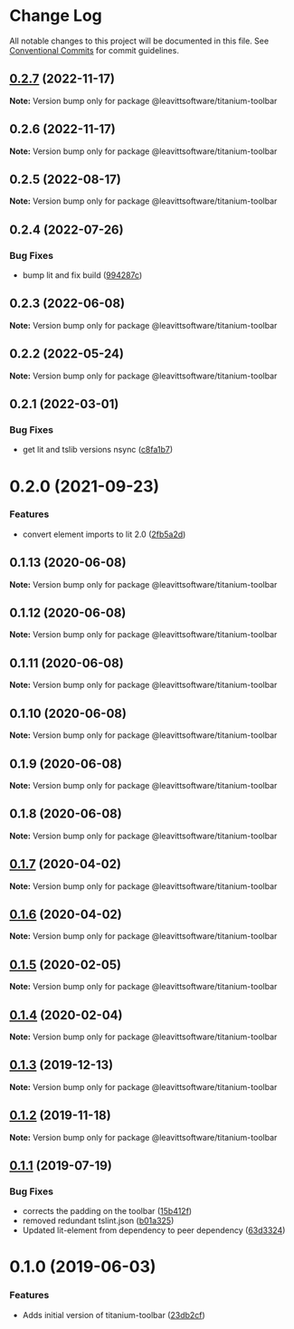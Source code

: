 # Change Log

All notable changes to this project will be documented in this file.
See [Conventional Commits](https://conventionalcommits.org) for commit guidelines.

## [0.2.7](https://github.com/LeavittSoftware/titanium-elements/compare/@leavittsoftware/titanium-toolbar@0.2.6...@leavittsoftware/titanium-toolbar@0.2.7) (2022-11-17)

**Note:** Version bump only for package @leavittsoftware/titanium-toolbar

## 0.2.6 (2022-11-17)

**Note:** Version bump only for package @leavittsoftware/titanium-toolbar

## 0.2.5 (2022-08-17)

**Note:** Version bump only for package @leavittsoftware/titanium-toolbar

## 0.2.4 (2022-07-26)

### Bug Fixes

- bump lit and fix build ([994287c](https://github.com/LeavittSoftware/titanium-elements/commit/994287cc92267fe41093ee8ded6640521bd3facb))

## 0.2.3 (2022-06-08)

**Note:** Version bump only for package @leavittsoftware/titanium-toolbar

## 0.2.2 (2022-05-24)

**Note:** Version bump only for package @leavittsoftware/titanium-toolbar

## 0.2.1 (2022-03-01)

### Bug Fixes

- get lit and tslib versions nsync ([c8fa1b7](https://github.com/LeavittSoftware/titanium-elements/commit/c8fa1b77320c6b6854009bb076ba0bcc2c632ae0))

# 0.2.0 (2021-09-23)

### Features

- convert element imports to lit 2.0 ([2fb5a2d](https://github.com/LeavittSoftware/titanium-elements/commit/2fb5a2da5a5af636541ce58e398fdf587e2c008a))

## 0.1.13 (2020-06-08)

**Note:** Version bump only for package @leavittsoftware/titanium-toolbar

## 0.1.12 (2020-06-08)

**Note:** Version bump only for package @leavittsoftware/titanium-toolbar

## 0.1.11 (2020-06-08)

**Note:** Version bump only for package @leavittsoftware/titanium-toolbar

## 0.1.10 (2020-06-08)

**Note:** Version bump only for package @leavittsoftware/titanium-toolbar

## 0.1.9 (2020-06-08)

**Note:** Version bump only for package @leavittsoftware/titanium-toolbar

## 0.1.8 (2020-06-08)

**Note:** Version bump only for package @leavittsoftware/titanium-toolbar

## [0.1.7](https://github.com/LeavittSoftware/titanium-elements/compare/@leavittsoftware/titanium-toolbar@0.1.6...@leavittsoftware/titanium-toolbar@0.1.7) (2020-04-02)

**Note:** Version bump only for package @leavittsoftware/titanium-toolbar

## [0.1.6](https://github.com/LeavittSoftware/titanium-elements/compare/@leavittsoftware/titanium-toolbar@0.1.5...@leavittsoftware/titanium-toolbar@0.1.6) (2020-04-02)

**Note:** Version bump only for package @leavittsoftware/titanium-toolbar

## [0.1.5](https://github.com/LeavittSoftware/titanium-elements/compare/@leavittsoftware/titanium-toolbar@0.1.4...@leavittsoftware/titanium-toolbar@0.1.5) (2020-02-05)

**Note:** Version bump only for package @leavittsoftware/titanium-toolbar

## [0.1.4](https://github.com/LeavittSoftware/titanium-elements/compare/@leavittsoftware/titanium-toolbar@0.1.3...@leavittsoftware/titanium-toolbar@0.1.4) (2020-02-04)

**Note:** Version bump only for package @leavittsoftware/titanium-toolbar

## [0.1.3](https://github.com/LeavittSoftware/titanium-elements/compare/@leavittsoftware/titanium-toolbar@0.1.2...@leavittsoftware/titanium-toolbar@0.1.3) (2019-12-13)

**Note:** Version bump only for package @leavittsoftware/titanium-toolbar

## [0.1.2](https://github.com/LeavittSoftware/titanium-elements/compare/@leavittsoftware/titanium-toolbar@0.1.1...@leavittsoftware/titanium-toolbar@0.1.2) (2019-11-18)

**Note:** Version bump only for package @leavittsoftware/titanium-toolbar

## [0.1.1](https://github.com/LeavittSoftware/titanium-elements/compare/@leavittsoftware/titanium-toolbar@0.1.0...@leavittsoftware/titanium-toolbar@0.1.1) (2019-07-19)

### Bug Fixes

- corrects the padding on the toolbar ([15b412f](https://github.com/LeavittSoftware/titanium-elements/commit/15b412f))
- removed redundant tslint.json ([b01a325](https://github.com/LeavittSoftware/titanium-elements/commit/b01a325))
- Updated lit-element from dependency to peer dependency ([63d3324](https://github.com/LeavittSoftware/titanium-elements/commit/63d3324))

# 0.1.0 (2019-06-03)

### Features

- Adds initial version of titanium-toolbar ([23db2cf](https://github.com/LeavittSoftware/titanium-elements/commit/23db2cf))
